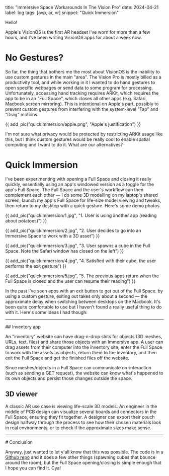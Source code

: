 title: "Immersive Space Workarounds In The Vision Pro"
date: 2024-04-21
label: log
tags: [avp, ar, vr]
snippet: "Quick Immersion"

Hello!

Apple's VisionOS is the first AR headset I've worn for more than a few hours, and I've been writing VisionOS apps for about a week now.

# No Gestures?

So far, the thing that bothers me the most about VisionOS is the inability to use custom gestures in the main "area". The Vision Pro is mostly billed as a productivity tool, and while working in it I wanted to do hand gestures to open specific webpages or send data to some program for processing. Unfortunately, accessing hand tracking requires ARKit, which requires the app to be in an "Full Space", which closes all other apps (e.g. Safari, Macbook screen mirroring). This is intentional on Apple's part, possibly to prevent custom gestures from interfering with the system-level "Tap" and "Drag" motions.

{{ add_pic("quickimmersion/apple.png", "Apple's justification") }}

I'm not sure what privacy would be protected by restricting ARKit usage like this, but I think custom gestures would be really cool to enable spatial computing and I want to do it. What are our alternatives?

# Quick Immersion

I've been experimenting with opening a Full Space and closing it really quickly, essentially using an app's windowed version as a toggle for the app's Full Space. The Full Space and the user's workflow can then complement each other — I do some 3D modelling on my laptop's shared screen, launch my app's Full Space for life-size model viewing and tweaks, then return to my desktop with a quick gesture. Here's some demo photos.

{{ add_pic("quickimmersion/1.jpg", "1. User is using another app (reading about potatoes)") }}

{{ add_pic("quickimmersion/2.jpg", "2. User decides to go into an Immersive Space to work with a 3D asset") }}

{{ add_pic("quickimmersion/3.jpg", "3. User spawns a cube in the Full Space. Note the Safari window has closed on the left") }}

{{ add_pic("quickimmersion/4.jpg", "4. Satisfied with their cube, the user performs the exit gesture") }}

{{ add_pic("quickimmersion/5.jpg", "5. The previous apps return when the Full Space is closed and the user can resume their reading") }}

In the past I've seen apps with an exit button to get out of the Full Space. by using a custom gesture, exiting out takes only about a second — the approximate delay when switching between desktops on the Macbook. It's been quite comfortable to use but I haven't found a really useful thing to do with it. Here's some ideas I had though:

<hr>
## Inventory app

An "inventory" website can have drag-n-drop slots for objects (3D meshes, URLs, text, files) and share those objects with an Immersive app. A user can drag assets from their computer into the inventory site, enter the Full Space to work with the assets as objects, return them to the inventory, and then exit the Full Space and get the finished files off the website.

Since meshes/objects in a Full Space can communicate on-interaction (such as sending a GET request), the website can know what's happened to its own objects and persist those changes outside the space.

## 3D viewer

A classic AR use case is viewing life-scale 3D models. An engineer in the middle of PCB design can visualize several boards and connectors in the Full Space, ensuring they fit together. A designer can export their couch design halfway through the process to see how their chosen materials look in real environments, or to check if the approximate sizes make sense. 

<hr>
# Conclusion

Anyway, just wanted to let y'all know that this was possible. The code is in a [Github repo](https://github.com/kongmunist/QuickImmersion) and it does a few other things (spawning cubes that bounce around the room), but the Full Space opening/closing is simple enough that I hope you can find it. Cya! 
